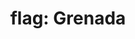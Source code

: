 ---
layout: flags
title: "flag: Grenada"
emoji: flag_grenada
permalink: 🇬🇩.html
image: assets/img/3moji/flag_grenada.png
---